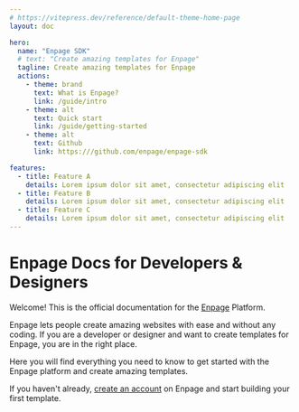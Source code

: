 ```yaml
---
# https://vitepress.dev/reference/default-theme-home-page
layout: doc

hero:
  name: "Enpage SDK"
  # text: "Create amazing templates for Enpage"
  tagline: Create amazing templates for Enpage
  actions:
    - theme: brand
      text: What is Enpage?
      link: /guide/intro
    - theme: alt
      text: Quick start
      link: /guide/getting-started
    - theme: alt
      text: Github
      link: https:///github.com/enpage/enpage-sdk

features:
  - title: Feature A
    details: Lorem ipsum dolor sit amet, consectetur adipiscing elit
  - title: Feature B
    details: Lorem ipsum dolor sit amet, consectetur adipiscing elit
  - title: Feature C
    details: Lorem ipsum dolor sit amet, consectetur adipiscing elit
---
```


# Enpage Docs for Developers & Designers

Welcome! This is the official documentation for the [Enpage](https://enpage.co) Platform.

Enpage lets people create amazing websites with ease and without any coding.
If you are a developer or designer and want to create templates for Enpage, you are in the right place.

Here you will find everything you need to know to get started with the Enpage platform and create amazing templates.

If you haven't already, [create an account](https://enpage.co) on Enpage and start building your first template.
